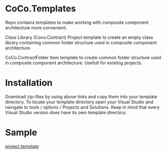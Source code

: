 # CoCo.Templates

Repo contains templates to make working with composite component architecture more convenient.

Class Library (Coco.Contract)
Project template to create an empty class library containing common folder structure used in composite component architecture.

CoCo.ContractFolder
Item template to create common folder structure used in composite component architecture. Usefull for existing projects.

# Installation

Download zip-files by using above links and copy them into your template directory. 
To locate your template directory open your Visual Studio and navigate to tools / options / Projects and Solutions.
Keep in mind that every Visual Studio version does have its own template directory.

# Sample

[project template](https://github.com/Grrbrr404/CoCo.Templates/blob/master/proj_template.png?raw=true)

